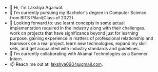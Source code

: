 - 👋 Hi, I’m Lakshya Agarwal.
- 🌱 I’m currently pursuing my Bachelor's degree in Computer Science from BITS Pilani(Class of 2022).
- 👀 Looking forward to: 
                        use learnt concepts in some actual implementation required in the industry along with their challenges.
                        work on projects that have significance beyond just for learning purpose.
                        gaining experience in matters of professional relationship and teamwork on a real project.
                        learn new technologies, expand my skill sets, and get acquainted with industry standards and guidelines.
- 💞️ I’m currently collaborating with Akamai Technologies as a Summer Intern.
- 📫 Reach me out at: lakshya0904@gmail.com.

<!---
lakshya0904/lakshya0904 is a ✨ special ✨ repository because its `README.md` (this file) appears on your GitHub profile.
You can click the Preview link to take a look at your changes.
--->
